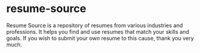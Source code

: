 # resume-source
Resume Source is a repository of resumes from various industries and professions. It helps you find and use resumes that match your skills and goals. If you wish to submit your own resume to this cause, thank you very much.
